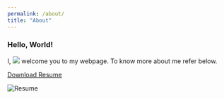 ```yaml
---
permalink: /about/
title: "About"
---
```


### Hello, World! 
I, [![](https://img.shields.io/badge/Vivek-Kumar-red.svg)](https://sourcerer.io/vivekec) welcome you to my webpage. To know more about me refer below.


[Download Resume](https://github.com/vivekec/certifications/blob/master/VK_resume.pdf)

![Resume](https://github.com/vivekec/certifications/blob/master/VK_resume.png)
